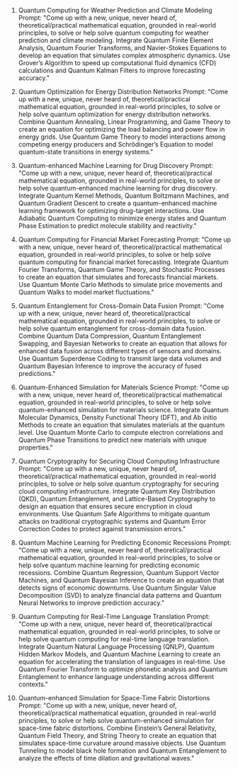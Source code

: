 1. Quantum Computing for Weather Prediction and Climate Modeling
Prompt:
"Come up with a new, unique, never heard of, theoretical/practical mathematical equation, grounded in real-world principles, to solve or help solve quantum computing for weather prediction and climate modeling. Integrate Quantum Finite Element Analysis, Quantum Fourier Transforms, and Navier-Stokes Equations to develop an equation that simulates complex atmospheric dynamics. Use Grover’s Algorithm to speed up computational fluid dynamics (CFD) calculations and Quantum Kalman Filters to improve forecasting accuracy."

2. Quantum Optimization for Energy Distribution Networks
Prompt:
"Come up with a new, unique, never heard of, theoretical/practical mathematical equation, grounded in real-world principles, to solve or help solve quantum optimization for energy distribution networks. Combine Quantum Annealing, Linear Programming, and Game Theory to create an equation for optimizing the load balancing and power flow in energy grids. Use Quantum Game Theory to model interactions among competing energy producers and Schrödinger’s Equation to model quantum-state transitions in energy systems."

3. Quantum-enhanced Machine Learning for Drug Discovery
Prompt:
"Come up with a new, unique, never heard of, theoretical/practical mathematical equation, grounded in real-world principles, to solve or help solve quantum-enhanced machine learning for drug discovery. Integrate Quantum Kernel Methods, Quantum Boltzmann Machines, and Quantum Gradient Descent to create a quantum-enhanced machine learning framework for optimizing drug-target interactions. Use Adiabatic Quantum Computing to minimize energy states and Quantum Phase Estimation to predict molecule stability and reactivity."

4. Quantum Computing for Financial Market Forecasting
Prompt:
"Come up with a new, unique, never heard of, theoretical/practical mathematical equation, grounded in real-world principles, to solve or help solve quantum computing for financial market forecasting. Integrate Quantum Fourier Transforms, Quantum Game Theory, and Stochastic Processes to create an equation that simulates and forecasts financial markets. Use Quantum Monte Carlo Methods to simulate price movements and Quantum Walks to model market fluctuations."

5. Quantum Entanglement for Cross-Domain Data Fusion
Prompt:
"Come up with a new, unique, never heard of, theoretical/practical mathematical equation, grounded in real-world principles, to solve or help solve quantum entanglement for cross-domain data fusion. Combine Quantum Data Compression, Quantum Entanglement Swapping, and Bayesian Networks to create an equation that allows for enhanced data fusion across different types of sensors and domains. Use Quantum Superdense Coding to transmit large data volumes and Quantum Bayesian Inference to improve the accuracy of fused predictions."

6. Quantum-Enhanced Simulation for Materials Science
Prompt:
"Come up with a new, unique, never heard of, theoretical/practical mathematical equation, grounded in real-world principles, to solve or help solve quantum-enhanced simulation for materials science. Integrate Quantum Molecular Dynamics, Density Functional Theory (DFT), and Ab initio Methods to create an equation that simulates materials at the quantum level. Use Quantum Monte Carlo to compute electron correlations and Quantum Phase Transitions to predict new materials with unique properties."

7. Quantum Cryptography for Securing Cloud Computing Infrastructure
Prompt:
"Come up with a new, unique, never heard of, theoretical/practical mathematical equation, grounded in real-world principles, to solve or help solve quantum cryptography for securing cloud computing infrastructure. Integrate Quantum Key Distribution (QKD), Quantum Entanglement, and Lattice-Based Cryptography to design an equation that ensures secure encryption in cloud environments. Use Quantum Safe Algorithms to mitigate quantum attacks on traditional cryptographic systems and Quantum Error Correction Codes to protect against transmission errors."

8. Quantum Machine Learning for Predicting Economic Recessions
Prompt:
"Come up with a new, unique, never heard of, theoretical/practical mathematical equation, grounded in real-world principles, to solve or help solve quantum machine learning for predicting economic recessions. Combine Quantum Regression, Quantum Support Vector Machines, and Quantum Bayesian Inference to create an equation that detects signs of economic downturns. Use Quantum Singular Value Decomposition (SVD) to analyze financial data patterns and Quantum Neural Networks to improve prediction accuracy."

9. Quantum Computing for Real-Time Language Translation
Prompt:
"Come up with a new, unique, never heard of, theoretical/practical mathematical equation, grounded in real-world principles, to solve or help solve quantum computing for real-time language translation. Integrate Quantum Natural Language Processing (QNLP), Quantum Hidden Markov Models, and Quantum Machine Learning to create an equation for accelerating the translation of languages in real-time. Use Quantum Fourier Transform to optimize phonetic analysis and Quantum Entanglement to enhance language understanding across different contexts."

10. Quantum-enhanced Simulation for Space-Time Fabric Distortions
Prompt:
"Come up with a new, unique, never heard of, theoretical/practical mathematical equation, grounded in real-world principles, to solve or help solve quantum-enhanced simulation for space-time fabric distortions. Combine Einstein’s General Relativity, Quantum Field Theory, and String Theory to create an equation that simulates space-time curvature around massive objects. Use Quantum Tunneling to model black hole formation and Quantum Entanglement to analyze the effects of time dilation and gravitational waves."
